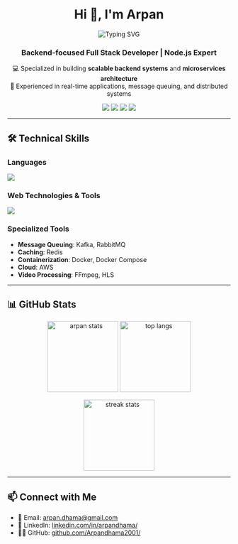 <h1 align="center">Hi 👋, I'm Arpan</h1>
<div align="center">
  <img src="https://readme-typing-svg.herokuapp.com?font=Fira+Code&pause=1000&color=36BCF7&center=true&vCenter=true&width=435&lines=Full+Stack+Developer;Backend+Specialist;Scalable+Systems+Builder!" alt="Typing SVG" />
</div>
<h3 align="center">Backend-focused Full Stack Developer | Node.js Expert</h3>
<p align="center">
  💻 Specialized in building <strong>scalable backend systems</strong> and <strong>microservices architecture</strong><br/>
  🌟 Experienced in real-time applications, message queuing, and distributed systems
</p>
<p align="center">
  <a href="mailto:arpan.dhama@gmail.com"><img src="https://img.shields.io/badge/Gmail-D14836?style=for-the-badge&logo=gmail&logoColor=white"/></a>
  <a href="https://www.linkedin.com/in/arpandhama/" target="_blank"><img src="https://img.shields.io/badge/LinkedIn-blue?style=for-the-badge&logo=linkedin&logoColor=white"/></a>
  <a href="https://leetcode.com/arpan_dhama" target="_blank"><img src="https://img.shields.io/badge/LeetCode-orange?style=for-the-badge&logo=leetcode&logoColor=white"/></a>
  <a href="https://github.com/Arpandhama2001/" target="_blank"><img src="https://img.shields.io/badge/GitHub-100000?style=for-the-badge&logo=github&logoColor=white"/></a>
</p>

---

## 🛠️ Technical Skills

### Languages
<p align="left">
  <img src="https://skillicons.dev/icons?i=js,cpp,java,python" />
</p>

### Web Technologies & Tools
<p align="left">
  <img src="https://skillicons.dev/icons?i=react,nodejs,express,tailwind,mongodb,mysql,redis,docker,aws,git,github,vscode" />
</p>

### Specialized Tools
- **Message Queuing**: Kafka, RabbitMQ
- **Caching**: Redis
- **Containerization**: Docker, Docker Compose
- **Cloud**: AWS
- **Video Processing**: FFmpeg, HLS

---

## 📊 GitHub Stats
<p align="center">
  <img src="https://github-readme-stats.vercel.app/api?username=your-github-username&show_icons=true&theme=tokyonight" alt="arpan stats" height="160"/>
  <img src="https://github-readme-stats.vercel.app/api/top-langs/?username=your-github-username&layout=compact&theme=tokyonight" alt="top langs" height="160"/>
</p>
<p align="center">
  <img src="https://github-readme-streak-stats.herokuapp.com/?user=your-github-username&theme=tokyonight" alt="streak stats" height="160"/>
</p>

---

## 📫 Connect with Me
- 📧 Email: [arpan.dhama@gmail.com](mailto:arpan.dhama@gmail.com)
- 💼 LinkedIn: [linkedin.com/in/arpandhama/](https://www.linkedin.com/in/arpandhama/)
- 🧑‍💻 GitHub: [github.com/Arpandhama2001/](https://github.com/Arpandhama2001/)

